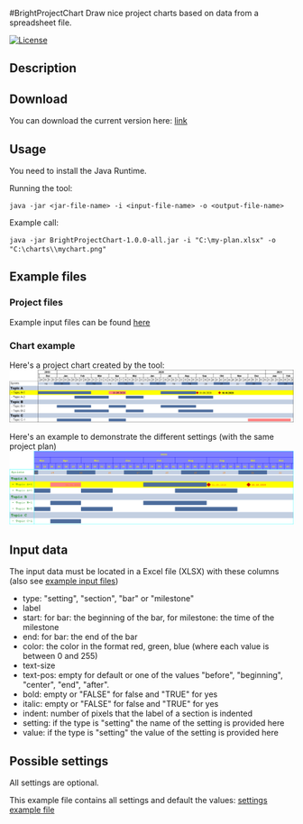 #BrightProjectChart
Draw nice project charts based on data from a spreadsheet file.

[![License](https://img.shields.io/badge/License-Apache%202.0-blue.svg)](https://opensource.org/licenses/Apache-2.0)
 
## Description
 
## Download 
You can download the current version here:
[link](https://github.com/pheyse/BrightProjectChart/tree/master/build/libs)

## Usage
You need to install the Java Runtime.

Running the tool:
```
java -jar <jar-file-name> -i <input-file-name> -o <output-file-name>
```
Example call:
```
java -jar BrightProjectChart-1.0.0-all.jar -i "C:\my-plan.xlsx" -o "C:\charts\\mychart.png"
```



## Example files
### Project files
Example input files can be found [here](https://github.com/pheyse/BrightProjectChart/tree/master/data)

### Chart example
Here's a project chart created by the tool:
![Chart](https://github.com/pheyse/BrightProjectChart/blob/master/examples/example_a.png "Chart")

Here's an example to demonstrate the different settings (with the same project plan)
![Chart](https://github.com/pheyse/BrightProjectChart/blob/master/examples/example_b.png "Chart")

## Input data
The input data must be located in a Excel file (XLSX) with these columns (also see [example input files](https://github.com/pheyse/BrightProjectChart/tree/master/data))
 - type: "setting", "section", "bar" or "milestone"
 - label
 - start: for bar: the beginning of the bar, for milestone: the time of the milestone
 - end: for bar: the end of the bar
 - color: the color in the format red, green, blue (where each value is between 0 and 255)
 - text-size
 - text-pos: empty for default or one of the values "before", "beginning", "center", "end", "after".
 - bold: empty or "FALSE" for false and "TRUE" for yes
 - italic: empty or "FALSE" for false and "TRUE" for yes
 - indent: number of pixels that the label of a section is indented
 - setting: if the type is "setting" the name of the setting is provided here
 - value: if the type is "setting" the value of the setting is provided here
 
 
## Possible settings
All settings are optional.

This example file contains all settings and default the values: [settings example file](https://github.com/pheyse/BrightProjectChart/tree/master/data/Test_B_PP_001.xlsx)